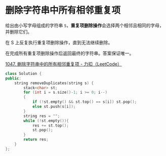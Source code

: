 # 删除字符串中所有相邻重复项

给出由小写字母组成的字符串 `S`，**重复项删除操作**会选择两个相邻且相同的字母，并删除它们。

在 S 上反复执行重复项删除操作，直到无法继续删除。

在完成所有重复项删除操作后返回最终的字符串。答案保证唯一。

[1047. 删除字符串中的所有相邻重复项 - 力扣（LeetCode）](https://leetcode.cn/problems/remove-all-adjacent-duplicates-in-string/description/)

```c++
class Solution {
public:
    string removeDuplicates(string s) {
        stack<char> st;
        for (int i = s.size()-1; i >= 0; i--)
        {
            if (!st.empty() && st.top() == s[i]) st.pop();
            else st.push(s[i]);
        }
        string res = "";
        while (!st.empty()){
            res += st.top();
            st.pop();
        }
        return res;
    }
};
```

